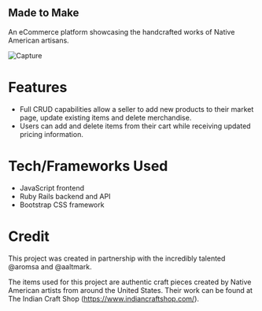 ## Made to Make


An eCommerce platform showcasing the handcrafted works of Native American artisans.



<img src="https://i.postimg.cc/cLCBZBSK/Screen-Shot-2020-09-22-at-5-04-31-PM.png" alt="Capture" border="0">


# Features
- Full CRUD capabilities allow a seller to add new products to their market page, update existing items and delete merchandise.
- Users can add and delete items from their cart while receiving updated pricing information.

# Tech/Frameworks Used
- JavaScript frontend
- Ruby Rails backend and API
- Bootstrap CSS framework

# Credit
This project was created in partnership with the incredibly talented @aromsa and @aaltmark.

The items used for this project are authentic craft pieces created by Native American artists from around the United States. Their work can be found at The Indian Craft Shop (https://www.indiancraftshop.com/).